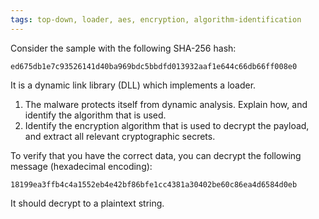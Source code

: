 ```yaml
---
tags: top-down, loader, aes, encryption, algorithm-identification
---
```

Consider the sample with the following SHA-256 hash:
```
ed675db1e7c93526141d40ba969bdc5bbdfd013932aaf1e644c66db66ff008e0
```
It is a dynamic link library (DLL) which implements a loader.

1. The malware protects itself from dynamic analysis. Explain how, and identify the algorithm that
   is used.
2. Identify the encryption algorithm that is used to decrypt the payload, and extract all relevant
   cryptographic secrets.
   
To verify that you have the correct data, you can decrypt the following message (hexadecimal encoding):
```
18199ea3ffb4c4a1552eb4e42bf86bfe1cc4381a30402be60c86ea4d6584d0eb
```
It should decrypt to a plaintext string.
